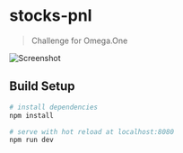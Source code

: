 # stocks-pnl

> Challenge for Omega.One

![Screenshot](blob:https://imgur.com/0fb02672-d896-4b6f-aa26-5692d31c8158)

## Build Setup

``` bash
# install dependencies
npm install

# serve with hot reload at localhost:8080
npm run dev
```
